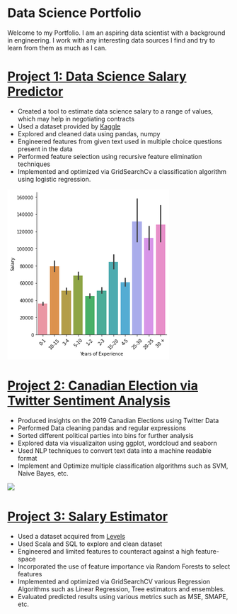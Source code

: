 # Data Science Portfolio
Welcome to my Portfolio. I am an aspiring data scientist with a background in engineering. I work with any interesting data sources I find and try to learn from them as much as I can.

# [Project 1: Data Science Salary Predictor](https://github.com/Alliriz/RizwanPortfolio/tree/main/Salary)
* Created a tool to estimate data science salary to a range of values, which may help in negotiating contracts
* Used a dataset provided by [Kaggle](https://www.kaggle.com/c/kaggle-survey-2019/data)
* Explored and cleaned data using pandas, numpy
* Engineered features from given text used in multiple choice questions present in the data
* Performed feature selection using recursive feature elimination techniques
* Implemented and optimized via GridSearchCv a classification algorithm using logistic regression.

![](/Images/Salary-Experience.png)


# [Project 2: Canadian Election via Twitter Sentiment Analysis](https://github.com/Alliriz/RizwanPortfolio/tree/main/SentimentAnalysis)
* Produced insights on the 2019 Canadian Elections using Twitter Data
* Performed Data cleaning pandas and regular expressions
* Sorted different political parties into bins for further analysis
* Explored data via visualizaiton using ggplot, wordcloud and seaborn
* Used NLP techniques to convert text data into a machine readable format
* Implement and Optimize multiple classification algorithms such as SVM, Naive Bayes, etc.

![](/Images/Actual_Predicted.png)


# [Project 3: Salary Estimator](https://github.com/Alliriz/RizwanPortfolio/tree/main/Levels)
* Used a dataset acquired from [Levels](https://www.levels.fyi/)
* Used Scala and SQL to explore and clean dataset
* Engineered and limited features to counteract against a high feature-space
* Incorporated the use of feature importance via Random Forests to select features
* Implemented and optimized via GridSearchCV various Regression Algorithms such as Linear Regression, Tree estimators and ensembles.
* Evaluated predicted results using various metrics such as MSE, SMAPE, etc.

